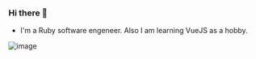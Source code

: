 ### Hi there 👋

- I'm a Ruby software engeneer. Also I am learning VueJS as a hobby.

![![image](https://www.codewars.com/users/tauraloke/badges/large)](https://www.codewars.com/users/tauraloke)
